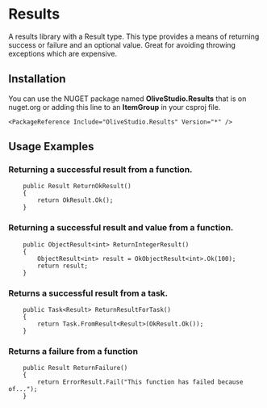 # Results

A results library with a Result type. This type provides a means of returning success or failure and an optional value. Great for avoiding throwing exceptions which are expensive.

## Installation

You can use the NUGET package named **OliveStudio.Results** that is on nuget.org or adding this line to an **ItemGroup** in your csproj file.

```
<PackageReference Include="OliveStudio.Results" Version="*" />
```

## Usage Examples

### Returning a successful result from a function.

```
    public Result ReturnOkResult()
    {
        return OkResult.Ok();
    }
```

### Returning a successful result and value from a function.

```
    public ObjectResult<int> ReturnIntegerResult()
    {
        ObjectResult<int> result = OkObjectResult<int>.Ok(100);
        return result;
    }
```

### Returns a successful result from a task.

```
    public Task<Result> ReturnResultForTask()
    {
        return Task.FromResult<Result>(OkResult.Ok());
    }
```

### Returns a failure from a function

```
    public Result ReturnFailure()
    {
        return ErrorResult.Fail("This function has failed because of...");
    }
```
